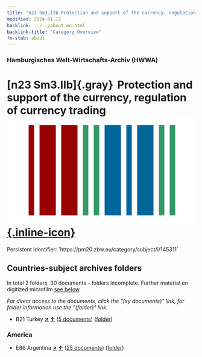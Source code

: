 ```yaml
---
title: "n23 Sm3.IIb Protection and support of the currency, regulation of currency trading"
modified: 2024-01-13
backlink: ../../about.en.html
backlink-title: "Category Overview"
fn-stub: about
---
```


### Hamburgisches Welt-Wirtschafts-Archiv (HWWA)

# [n23 Sm3.IIb]{.gray}&#8201; Protection and support of the currency, regulation of currency trading &#160; [![Wikidata](/images/Wikidata-logo.svg "Wikidata"){.inline-icon}](http://www.wikidata.org/entity/Q104710979)

<div class="hint">Persistent Identifier: `https://pm20.zbw.eu/category/subject/i/145311`</div>







## Countries-subject archives folders







In total 2 folders, 30 documents - folders incomplete. Further material on digitized microfilm [see below](#filmsections).

_For direct access to the documents, click the "(xy documents)" link, for folder information use the "(folder)" link._


- B21 Turkey [**&nearr;**](../../../geo/i/141111/about.en.html "Turkey (all folders)") [**&uarr;**](../../../geo/about.en.html#B21 "Country category system") (<a href="https://pm20.zbw.eu/iiifview/folder/sh/141111,145311" title="about: Turkey : Protection and support of the currency, regulation of currency trading" target="_blank">5 documents</a>) ([folder](../../../../folder/sh/1411xx/141111/1453xx/145311/about.en.html))

### America

- E86 Argentina [**&nearr;**](../../../geo/i/141692/about.en.html "Argentina (all folders)") [**&uarr;**](../../../geo/about.en.html#E86 "Country category system") (<a href="https://pm20.zbw.eu/iiifview/folder/sh/141692,145311" title="about: Argentina : Protection and support of the currency, regulation of currency trading" target="_blank">25 documents</a>) ([folder](../../../../folder/sh/1416xx/141692/1453xx/145311/about.en.html))



<a id="filmsections" />













